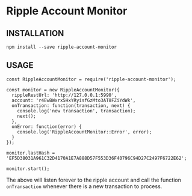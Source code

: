 # Ripple Account Monitor

## INSTALLATION

    npm install --save ripple-account-monitor

## USAGE

    const RippleAccountMonitor = require('ripple-account-monitor');

    const monitor = new RippleAccountMonitor({
      rippleRestUrl: 'http://127.0.0.1:5990',
      account: 'r4EwBWxrx5HxYRyisfGzMto3AT8FZiYdWk',
      onTransaction: function(transaction, next) {
        console.log('new transaction', transaction);
        next();
      },
      onError: function(error) {
        console.log('RippleAccountMonitor::Error', error);
      }
    });

    monitor.lastHash = 'EF5D38031A961C32D4170A1E7A888D57F553D36F40796C94D27C2497F6722E62';

    monitor.start();


The above will listen forever to the ripple account and call the function `onTransaction` whenever there is a new transaction to process.

